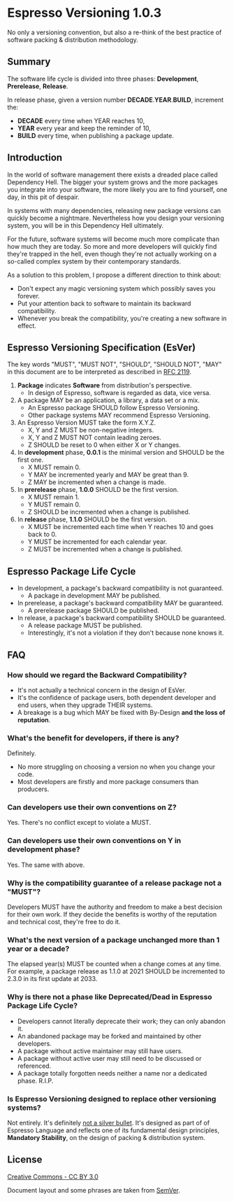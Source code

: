 # Espresso Versioning 1.0.3
No only a versioning convention, but also a re-think of the best practice of
software packing & distribution methodology.

## Summary
The software life cycle is divided into three phases: **Development**,
**Prerelease**, **Release**.

In release phase, given a version number **DECADE**.**YEAR**.**BUILD**, increment the:
- **DECADE** every time when YEAR reaches 10,
- **YEAR** every year and keep the reminder of 10,
- **BUILD** every time,
when publishing a package update.

## Introduction
In the world of software management there exists a dreaded place called
Dependency Hell. The bigger your system grows and the more packages you
integrate into your software, the more likely you are to find yourself, one day,
in this pit of despair.

In systems with many dependencies, releasing new package versions can quickly
become a nightmare. Nevertheless how you design your versioning system, you will
be in this Dependency Hell ultimately.

For the future, software systems will become much more complicate than how much
they are today. So more and more developers will quickly find they're trapped
in the hell, even though they're not actually working on a so-called complex
system by their contemporary standards.

As a solution to this problem, I propose a different direction to think about:
- Don't expect any magic versioning system which possibly saves you forever.
- Put your attention back to software to maintain its backward compatibility.
- Whenever you break the compatibility, you're creating a new software in effect.

## Espresso Versioning Specification (EsVer)
The key words "MUST", "MUST NOT", "SHOULD", "SHOULD NOT", "MAY" in this document
are to be interpreted as described in [RFC 2119](http://tools.ietf.org/html/rfc2119).

1. **Package** indicates **Software** from distribution's perspective.
   - In design of Espresso, software is regarded as data, vice versa.
2. A package MAY be an application, a library, a data set or a mix.
   - An Espresso package SHOULD follow Espresso Versioning.
   - Other package systems MAY recommend Espresso Versioning.
3. An Espresso Version MUST take the form X.Y.Z.
   - X, Y and Z MUST be non-negative integers.
   - X, Y and Z MUST NOT contain leading zeroes.
   - Z SHOULD be reset to 0 when either X or Y changes.
4. In **development** phase, **0.0.1** is the minimal version and SHOULD be the first one.
   - X MUST remain 0.
   - Y MAY be incremented yearly and MAY be great than 9.
   - Z MAY be incremented when a change is made.
5. In **prerelease** phase, **1.0.0** SHOULD be the first version.
   - X MUST remain 1.
   - Y MUST remain 0.
   - Z SHOULD be incremented when a change is published.
6. In **release** phase, **1.1.0** SHOULD be the first version.
   - X MUST be incremented each time when Y reaches 10 and goes back to 0.
   - Y MUST be incremented for each calendar year.
   - Z MUST be incremented when a change is published.

## Espresso Package Life Cycle
- In development, a package's backward compatibility is not guaranteed.
   - A package in development MAY be published.
- In prerelease, a package's backward compatibility MAY be guaranteed.
   - A prerelease package SHOULD be published.
- In release, a package's backward compatibility SHOULD be guaranteed.
   - A release package MUST be published.
   - Interestingly, it's not a violation if they don't because none knows it.

## FAQ
### **How should we regard the Backward Compatibility?**
- It's not actually a technical concern in the design of EsVer.
- It's the confidence of package users, both dependent developer and end users,
  when they upgrade THEIR systems.
- A breakage is a bug which MAY be fixed with By-Design **and the loss of reputation**.

### What's the benefit for developers, if there is any?
Definitely.
- No more struggling on choosing a version no when you change your code.
- Most developers are firstly and more package consumers than producers.

### **Can developers use their own conventions on Z?**
Yes. There's no conflict except to violate a MUST.

### **Can developers use their own conventions on Y in development phase?**
Yes. The same with above.

### **Why is the compatibility guarantee of a release package not a "MUST"?**
Developers MUST have the authority and freedom to make a best decision for
their own work. If they decide the benefits is worthy of the reputation and
technical cost, they're free to do it.

### **What's the next version of a package unchanged more than 1 year or a decade?**
The elapsed year(s) MUST be counted when a change comes at any time. For example,
a package release as 1.1.0 at 2021 SHOULD be incremented to 2.3.0 in its first
update at 2033.

### **Why is there not a phase like Deprecated/Dead in Espresso Package Life Cycle?**
- Developers cannot literally deprecate their work; they can only abandon it.
- An abandoned package may be forked and maintained by other developers.
- A package without active maintainer may still have users.
- A package without active user may still need to be discussed or referenced.
- A package totally forgotten needs neither a name nor a dedicated phase. R.I.P.

### **Is Espresso Versioning designed to replace other versioning systems?**
Not entirely.
It's definitely [not a silver bullet](https://en.wikipedia.org/wiki/No_Silver_Bullet).
It's designed as part of of Espresso Language and reflects one of its
fundamental design principles, **Mandatory Stability**, on the design of packing
& distribution system.

## License
[Creative Commons - CC BY 3.0](http://creativecommons.org/licenses/by/3.0/)

Document layout and some phrases are taken from [SemVer](https://semver.org/).
